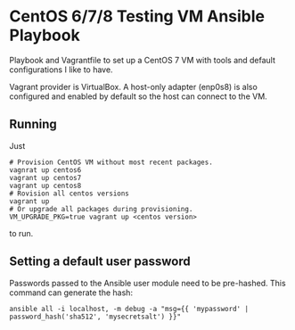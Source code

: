 # CentOS 6/7/8 Testing VM Ansible Playbook

Playbook and Vagrantfile to set up a CentOS 7 VM with tools and default configurations I like to have.

Vagrant provider is VirtualBox. A host-only adapter (enp0s8) is also configured and enabled by default so the host can connect to the VM.

## Running

Just 

```
# Provision CentOS VM without most recent packages.
vagnrat up centos6
vagrant up centos7
vagrant up centos8
# Rovision all centos versions
vagrant up
# Or upgrade all packages during provisioning.
VM_UPGRADE_PKG=true vagrant up <centos version>
```
to run.

## Setting a default user password
Passwords passed to the Ansible user module need to be pre-hashed. This command can generate the hash:
```
ansible all -i localhost, -m debug -a "msg={{ 'mypassword' | password_hash('sha512', 'mysecretsalt') }}"
```



